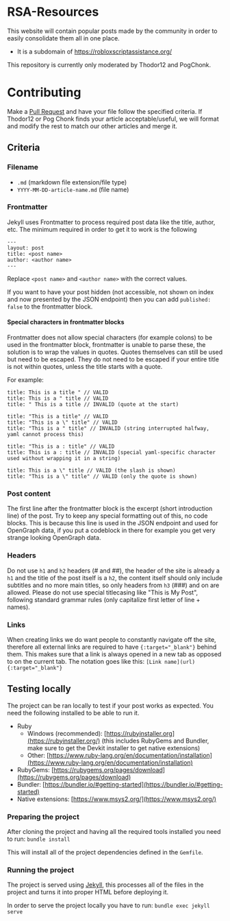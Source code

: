 # RSA-Resources

This website will contain popular posts made by the community in order to easily consolidate them all in one place.
- It is a subdomain of https://robloxscriptassistance.org/

This repository is currently only moderated by Thodor12 and PogChonk.

# Contributing

Make a [Pull Request](https://github.com/PogChonk/RSA-Resources/pulls) and have your file follow the specified criteria.
If Thodor12 or Pog Chonk finds your article acceptable/useful, we will format and modify the rest to match our other articles and merge it.

## Criteria
### Filename
- `.md` (markdown file extension/file type)
- `YYYY-MM-DD-article-name.md` (file name)

### Frontmatter
Jekyll uses Frontmatter to process required post data like the title, author, etc.
The minimum required in order to get it to work is the following
```
---
layout: post
title: <post name>
author: <author name>
---
```
Replace `<post name>` and `<author name>` with the correct values.

If you want to have your post hidden (not accessible, not shown on index and now presented by the JSON endpoint) then you can add `published: false` to the frontmatter block.

#### Special characters in frontmatter blocks
Frontmatter does not allow special characters (for example colons) to be used in the frontmatter block, frontmatter is unable to parse these, the solution is to wrap
the values in quotes. Quotes themselves can still be used but need to be escaped. They do not need to be escaped if your entire title is not within quotes, unless the title starts with a quote.

For example:
```
title: This is a title " // VALID
title: This is a " title // VALID
title: " This is a title // INVALID (quote at the start)

title: "This is a title" // VALID
title: "This is a \" title" // VALID
title: "This is a " title" // INVALID (string interrupted halfway, yaml cannot process this)

title: "This is a : title" // VALID
title: This is a : title // INVALID (special yaml-specific character used without wrapping it in a string)

title: This is a \" title // VALID (the slash is shown)
title: "This is a \" title" // VALID (only the quote is shown)
```

### Post content
The first line after the frontmatter block is the excerpt (short introduction line) of the post.
Try to keep any special formatting out of this, no code blocks. This is because this line is used in the JSON endpoint and used for OpenGraph data, if you put a codeblock in there for example you get very strange looking OpenGraph data.

### Headers
Do not use `h1` and `h2` headers (# and ##), the header of the site is already a `h1` and the title of the post itself is a `h2`, the content itself should only include subtitles and no more main titles, so only headers from `h3` (###) and on are allowed.
Please do not use special titlecasing like "This is My Post", following standard grammar rules (only capitalize first letter of line + names).

### Links
When creating links we do want people to constantly navigate off the site, therefore all external links are required to have `{:target="_blank"}` behind them.
This makes sure that a link is always opened in a new tab as opposed to on the current tab. The notation goes like this:
`[Link name](url){:target="_blank"}`

## Testing locally
The project can be ran locally to test if your post works as expected. You need the following installed to be able to run it.

- Ruby
    - Windows (recommended): [https://rubyinstaller.org](https://rubyinstaller.org/) (this includes RubyGems and Bundler, make sure to get the Devkit installer to get native extensions)
    - Other: [https://www.ruby-lang.org/en/documentation/installation](https://www.ruby-lang.org/en/documentation/installation)
- RubyGems: [https://rubygems.org/pages/download](https://rubygems.org/pages/download)
- Bundler: [https://bundler.io/#getting-started](https://bundler.io/#getting-started)
- Native extensions: [https://www.msys2.org/](https://www.msys2.org/)

### Preparing the project
After cloning the project and having all the required tools installed you need to run:
`bundle install`

This will install all of the project dependencies defined in the `Gemfile`.

### Running the project
The project is served using [Jekyll](https://jekyllrb.com/), this processes all of the files in the project and turns it into proper HTML before deploying it.

In order to serve the project locally you have to run:
`bundle exec jekyll serve`
